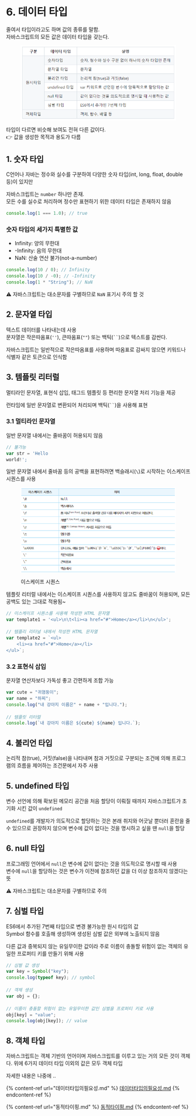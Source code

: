 # 6. 데이터 타입

줄여서 타입이라고도 하며 값의 종류를 말함.\
자바스크립트의 모든 값은 데이터 타입을 갖는다.

<figure><img src="../../.gitbook/ch.1-10/6-3.png" alt="" align="center"><figcaption></figcaption></figure>



타입이 다르면 비슷해 보여도 전혀 다른 값이다.\
👉 값을 생성한 목적과 용도가 다름

## 1. 숫자 타입

C언어나 자바는 정수와 실수를 구분하여 다양한 숫자 타입(int, long, float, double 등)이 있지만

자바스크립트는 `number` 하나만 존재.\
모든 수를 실수로 처리하며 정수만 표현하기 위한 데이터 타입은 존재하지 않음

```js
console.log(1 === 1.0); // true
```

### 숫자 타입의 세가지 특별한 값

* Infinity: 양의 무한대
* \-Infinity: 음의 무한대
* NaN: 산술 연산 불가(not-a-number)

```js
console.log(10 / 0); // Infinity
console.log(10 / -0); // -Infinity
console.log(1 * "String"); // NaN
```

⚠️ 자바스크립트는 대소문자를 구별하므로 `NaN` 표기시 주의 할 것

## 2. 문자열 타입

텍스트 데이터를 나타내는데 사용\
문자열은 작은따옴표(`''`), 큰따옴표(`""`) 또는 백틱(` `` `)으로 텍스트를 감싼다.

자바스크립트는 일반적으로 작은따옴표를 사용하며 따옴표로 감싸지 않으면 키워드나 식별자 같은 토큰으로 인식함

## 3. 템플릿 리터럴

멀티라인 문자열, 표현식 삽입, 태그드 템플릿 등 편리한 문자열 처리 기능을 제공

런타임에 일반 문자열로 변환되어 처리되며 백틱(` `` `)을 사용해 표현

### 3.1 멀티라인 문자열

일반 문자열 내에서는 줄바꿈이 허용되지 않음

```js
// 불가능
var str = 'Hello
world!';
```

일반 문자열 내에서 줄바꿈 등의 공백을 표현하려면 백슬래시(`\`)로 시작하는 이스케이프 시퀀스를 사용

<figure><img src="../../.gitbook/ch.1-10/6-1.png" alt="" align="center"><figcaption><p>이스케이프 시퀀스</p></figcaption></figure>

템플릿 리터럴 내에서는 이스케이프 시퀀스를 사용하지 않고도 줄바꿈이 허용되며, 모든 공백도 있는 그대로 적용됨\~

```js
// 이스케이프 시퀀스를 사용해 작성한 HTML 문자열
var template1 = '<ul>\n\t<li><a href="#">Home</a></li>\n</ul>';

// 템플리 리터널 내에서 작성한 HTML 문자열
var template2 = `<ul>
	<li><a href="#">Home</a></li>
</ul>`;
```

### 3.2 표현식 삽입

문자열 연산자보다 가독성 좋고 간편하게 조합 가능

```js
var cute = "귀염둥이";
var name = "하찌";
console.log("내 강아지 이름은" + name + "입니다.");

// 템플릿 리터럴
console.log(`내 강아지 이름은 ${cute} ${name} 입니다.`);
```

## 4. 불리언 타입

논리적 참(true), 거짓(false)을 나타내며 참과 거짓으로 구분되는 조건에 의해 프로그램의 흐름을 제어하는 조건문에서 자주 사용

## 5. undefined 타입

변수 선언에 의해 확보된 메모리 공간을 처음 할당이 이뤄질 때까지 자바스크립트가 초기화 시킨 값이 `undefined`

`undefined`를 개발자가 의도적으로 할당하는 것은 본래 취지와 어긋날 뿐더러 혼란을 줄 수 있으므로 권장하지 않으며 변수에 값이 없다는 것을 명시하고 싶을 땐 `null`을 할당

## 6. null 타입

프로그래밍 언어에서 `null`은 변수에 값이 없다는 것을 의도적으로 명시할 때 사용\
변수에 `null`을 할당하는 것은 변수가 이전에 참조하던 값을 더 이상 참조하지 않겠다는 뜻

⚠️ 자바스크립트는 대소문자를 구별하므로 주의

## 7. 심벌 타입

ES6에서 추가된 7번째 타입으로 변경 불가능한 원시 타입의 값\
Symbol 함수를 호출해 생성하며 생성된 심벌 값은 외부에 노출되지 않음

다른 값과 중복되지 않는 유일무이한 값이라 주로 이름이 충돌할 위험이 없는 객체의 유일한 프로퍼티 키를 만들기 위해 사용

```js
// 심벌 값 생성
var key = Symbol("key");
console.log(typeof key); // symbol

// 객체 생성
var obj = {};

// 이름이 충돌할 위험이 없는 유일무이한 값인 심벌을 프로퍼티 키로 사용
obj[key] = "value";
console.log(obj[key]); // value
```

## 8. 객체 타입

자바스크립트는 객체 기반의 언어이며 자바스크립트를 이루고 있는 거의 모든 것이 객체다. 위에 6가지 데이터 타입 이외의 값은 모두 객체 타입

자세한 내용은 나중에 ..

{% content-ref url="데이터타입의필요성.md" %}
[데이터타입의필요성.md](데이터타입의필요성.md)
{% endcontent-ref %}

{% content-ref url="동적타이핑.md" %}
[동적타이핑.md](동적타이핑.md)
{% endcontent-ref %}
